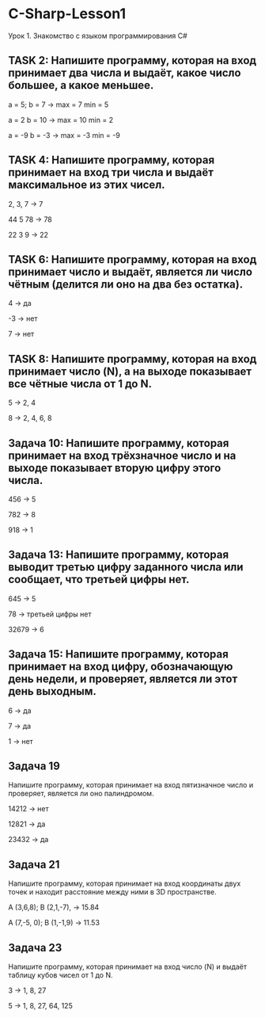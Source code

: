# C-Sharp-Lesson1
Урок 1. Знакомство с языком программирования С#

## TASK 2: Напишите программу, которая на вход принимает два числа и выдаёт, какое число большее, а какое меньшее.

a = 5; b = 7 -> max = 7 min = 5


a = 2 b = 10 -> max = 10 min = 2


a = -9 b = -3 -> max = -3 min = -9


## TASK 4: Напишите программу, которая принимает на вход три числа и выдаёт максимальное из этих чисел.

2, 3, 7 -> 7


44 5 78 -> 78


22 3 9 -> 22

## TASK 6: Напишите программу, которая на вход принимает число и выдаёт, является ли число чётным (делится ли оно на два без остатка).

4 -> да


-3 -> нет


7 -> нет

## TASK 8: Напишите программу, которая на вход принимает число (N), а на выходе показывает все чётные числа от 1 до N.

5 -> 2, 4


8 -> 2, 4, 6, 8


## Задача 10: Напишите программу, которая принимает на вход трёхзначное число и на выходе показывает вторую цифру этого числа.

456 -> 5


782 -> 8


918 -> 1

## Задача 13: Напишите программу, которая выводит третью цифру заданного числа или сообщает, что третьей цифры нет.

645 -> 5


78 -> третьей цифры нет


32679 -> 6


## Задача 15: Напишите программу, которая принимает на вход цифру, обозначающую день недели, и проверяет, является ли этот день выходным.

6 -> да


7 -> да


1 -> нет


## Задача 19

Напишите программу, которая принимает на вход пятизначное число и проверяет, является ли оно палиндромом.


14212 -> нет


12821 -> да


23432 -> да


## Задача 21

Напишите программу, которая принимает на вход координаты двух точек и находит расстояние между ними в 3D пространстве.


A (3,6,8); B (2,1,-7), -> 15.84


A (7,-5, 0); B (1,-1,9) -> 11.53


## Задача 23

Напишите программу, которая принимает на вход число (N) и выдаёт таблицу кубов чисел от 1 до N.


3 -> 1, 8, 27


5 -> 1, 8, 27, 64, 125